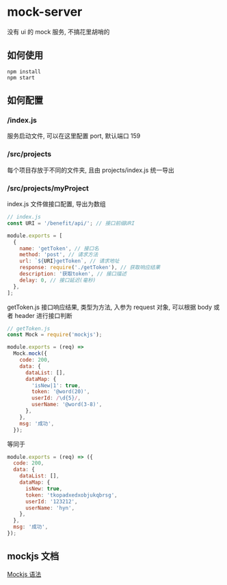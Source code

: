 # mock-server

没有 ui 的 mock 服务, 不搞花里胡哨的

## 如何使用

```
npm install
npm start
```

## 如何配置

### /index.js

服务启动文件, 可以在这里配置 port, 默认端口 159

### /src/projects

每个项目存放于不同的文件夹, 且由 projects/index.js 统一导出

### /src/projects/myProject

index.js 文件做接口配置, 导出为数组

```javascript
// index.js
const URI = '/benefit/api/'; // 接口前缀URI

module.exports = [
  {
    name: 'getToken', // 接口名
    method: 'post', // 请求方法
    url: `${URI}getToken`, // 请求地址
    response: require('./getToken'), // 获取响应结果
    description: '获取token', // 接口描述
    delay: 0, // 接口延迟(毫秒)
  },
];
```

getToken.js 接口响应结果, 类型为方法, 入参为 request 对象, 可以根据 body 或者 header 进行接口判断

```javascript
// getToken.js
const Mock = require('mockjs');

module.exports = (req) =>
  Mock.mock({
    code: 200,
    data: {
      dataList: [],
      dataMap: {
        'isNew|1': true,
        token: '@word(20)',
        userId: /\d{5}/,
        userName: '@word(3-8)',
      },
    },
    msg: '成功',
  });
```

等同于

```javascript
module.exports = (req) => ({
  code: 200,
  data: {
    dataList: [],
    dataMap: {
      isNew: true,
      token: 'tkopadxedxobjukqbrsg',
      userId: '123212',
      userName: 'hyn',
    },
  },
  msg: '成功',
});
```

## mockjs 文档

[Mockjs 语法](http://mockjs.com/0.1/)
